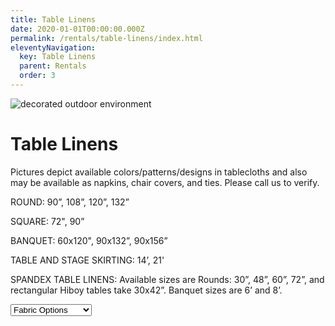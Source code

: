 ```yaml
---
title: Table Linens
date: 2020-01-01T00:00:00.000Z
permalink: /rentals/table-linens/index.html
eleventyNavigation:
  key: Table Linens
  parent: Rentals
  order: 3
---
```


<img class="photo fullwidth hero" src="/static/img/courtyard-whitechairs-1400.jpg" alt="decorated outdoor environment">

# Table Linens

Pictures depict available colors/patterns/designs in tablecloths and also may be available as napkins, chair covers, and ties. Please call us to verify.

ROUND: 90”, 108”, 120”, 132” 

SQUARE: 72", 90”

BANQUET: 60x120", 90x132”, 90x156”

TABLE AND STAGE SKIRTING: 14’, 21'

SPANDEX TABLE LINENS: Available sizes are Rounds: 30”, 48”, 60”, 72”, and rectangular Hiboy tables take 30x42”. Banquet sizes are 6’ and 8’.

<form>
<select id="table-linens" name="table-linens">
	<option selected disabled hidden>Fabric Options</option>
	<option value="bengaline-moire">Bengaline Moire</option>
	<option value="crinkles">Crinkles</option>
	<option value="bichon-satin">Bichon Satin</option>
	<option value="damasks">Damasks</option>
	<option value="sequins">Glitz Sequins</option>
	<option value="lame">Lam&eacute;</option>
	<option value="lamour">Lamour</option>
	<option value="pintucks">Pintucks</option>
	<option value="poly-cotton">Poly-Cotton Blend</option>
	<option value="sheers">Sheers</option>
	<option value="spandex">Spandex</option>
	<option value="taffeta">Taffeta</option>
	<option value="tinsels">Tinsels</option>
	<option value="floral-tinsel">Floral Tinsel</option>
	<option value="twinkle-tinsel">Twinkle Tinsel</option>
	<option value="velvet">Velvet</option>
</select>
</form>
<div id="results"></div>